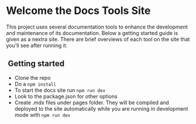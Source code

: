 # Welcome the Docs Tools Site

This project uses several documentation tools to enhance the development and maintenance of its documentation. Below a getting started guide is given as a nextra site. There are brief overviews of each tool on the site that you'll see after running it. 


##  Getting started

- Clone the repo
- Do a `npm install`
- To start the docs site run `npm run dev`
- Look to the package.json for other options
- Create .mdx files under pages folder. They will be compiled and deployed to the site automatically while you are running in development mode with `npm run dev`
